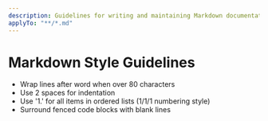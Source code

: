 ```yaml
---
description: Guidelines for writing and maintaining Markdown documentation.
applyTo: "**/*.md"
---
```


# Markdown Style Guidelines

- Wrap lines after word when over 80 characters
- Use 2 spaces for indentation
- Use '1.' for all items in ordered lists (1/1/1 numbering style)
- Surround fenced code blocks with blank lines
